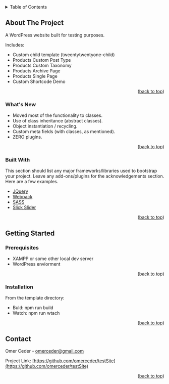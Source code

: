 <!-- TABLE OF CONTENTS -->
<details>
  <summary>Table of Contents</summary>
  <ol>
    <li>
      <a href="#about-the-project">About The Project</a>
      <ul>
        <li><a href="#whats-new">What's New</a></li>
        <li><a href="#built-with">Built With</a></li>
      </ul>
    </li>
    <li>
      <a href="#getting-started">Getting Started</a>
      <ul>
        <li><a href="#prerequisites">Prerequisites</a></li>
        <li><a href="#installation">Installation</a></li>
      </ul>
    </li>
    <li><a href="#contact">Contact</a></li>
  </ol>
</details>

<!-- ABOUT THE PROJECT -->
## About The Project

A WordPress website built for testing purposes.

Includes:
* Custom child template (tweentytwentyone-child)
* Products Custom Post Type
* Products Custom Taxonomy
* Products Archive Page
* Products Single Page
* Custom Shortcode Demo

<p align="right">(<a href="#top">back to top</a>)</p>

### What's New

* Moved most of the functionality to classes.
* Use of class inheritance (abstract classes).
* Object instantiation / recycling.
* Custom meta fields (with classes, as mentioned).
* ZERO plugins.

<p align="right">(<a href="#top">back to top</a>)</p>

### Built With

This section should list any major frameworks/libraries used to bootstrap your project. Leave any add-ons/plugins for the acknowledgements section. Here are a few examples.

* [JQuery](https://jquery.com)
* [Webpack](https://webpack.js.org/)
* [SASS](https://sass-lang.com/)
* [Slick Slider](https://kenwheeler.github.io/slick/)

<p align="right">(<a href="#top">back to top</a>)</p>

<!-- GETTING STARTED -->
## Getting Started

### Prerequisites

* XAMPP or some other local dev server
* WordPress enviorment

<p align="right">(<a href="#top">back to top</a>)</p>

### Installation

From the template directory:

* Buld: npm run build
* Watch: npm run wtach

<p align="right">(<a href="#top">back to top</a>)</p>

<!-- CONTACT -->
## Contact

Omer Ceder - omerceder@gmail.com

Project Link: [https://github.com/omerceder/testSite](https://github.com/omerceder/testSite)

<p align="right">(<a href="#top">back to top</a>)</p>
